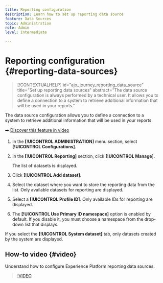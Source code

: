 ```yaml
---
title: Reporting configuration
description: Learn how to set up reporting data source
feature: Data Sources
topic: Administration
role: Admin
level: Intermediate

---
```

# Reporting configuration {#reporting-data-sources}

>[!CONTEXTUALHELP]
>id="ajo_journey_reporting_data_source"
>title="Set up reporting data sources"
>abstract="The data source configuration is always performed by a technical user. It allows you to define a connection to a system to retrieve additional information that will be used in your reports."

The data source configuration allows you to define a connection to a system to retrieve additional information that will be used in your reports.

➡️ [Discover this feature in video](#video)

1. In the **[!UICONTROL ADMINISTRATION]** menu section, select **[!UICONTROL Configurations]**.

1. In the  **[!UICONTROL Reporting]** section, click **[!UICONTROL Manage]**.

    The list of datasets is displayed.

1. Click **[!UICONTROL Add dataset]**.

1. Select the dataset where you want to store the reporting data from the list. Only available datasets for reporting are displayed.

1. Select a **[!UICONTROL Profile ID]**. Only available IDs for reporting are displayed.

1. The **[!UICONTROL Use Primary ID namespace]** option is enabled by default. If you disable it, you must choose a namespace from the drop-down list that displays.

If you select the **[!UICONTROL System dataset]** tab, only datasets created by the system are displayed.

## How-to video {#video}

Understand how to configure Experience Platform reporting data sources.

>[!VIDEO]()

